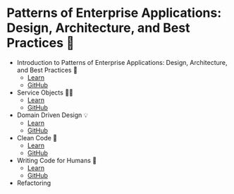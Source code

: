 # Patterns of Enterprise Applications: Design, Architecture, and Best Practices 📐
- Introduction to Patterns of Enterprise Applications: Design, Architecture, and Best Practices 📐
  - [Learn](https://learn.firstdraft.com/lessons/350-patterns-of-enterprise-application-architecture-intro)
  - [GitHub](https://github.com/DPI-WE/patterns-of-enterprise-application-architecture-intro)
- Service Objects 🚆✨
  - [Learn](https://learn.firstdraft.com/lessons/392-service-objects)
  - [GitHub](https://github.com/DPI-WE/service-objects)
- Domain Driven Design 💡
  - [Learn](https://learn.firstdraft.com/lessons/394-domain-driven-design)
  - [GitHub](https://github.com/DPI-WE/domain-driven-design)
- Clean Code 🛀
  - [Learn](https://learn.firstdraft.com/lessons/391-clean-code)
  - [GitHub](https://github.com/DPI-WE/clean-code)
- Writing Code for Humans 🚶
  - [Learn](https://learn.firstdraft.com/lessons/395-writing-code-for-humans)
  - [GitHub](https://github.com/DPI-WE/writing-code-for-humans)
- Refactoring
